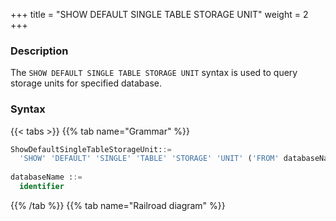 +++
title = "SHOW DEFAULT SINGLE TABLE STORAGE UNIT"
weight = 2
+++

### Description

The `SHOW DEFAULT SINGLE TABLE STORAGE UNIT` syntax is used to query storage units for specified database.

### Syntax

{{< tabs >}}
{{% tab name="Grammar" %}}
```sql
ShowDefaultSingleTableStorageUnit::=
  'SHOW' 'DEFAULT' 'SINGLE' 'TABLE' 'STORAGE' 'UNIT' ('FROM' databaseName)?
  
databaseName ::=
  identifier
```
{{% /tab %}}
{{% tab name="Railroad diagram" %}}
<iframe frameborder="0" name="diagram" id="diagram" width="100%" height="100%"></iframe>
{{% /tab %}}
{{< /tabs >}}

### Supplement

- When `databaseName` is not specified, the default is the currently used `DATABASE`. If `DATABASE` is not used, `No database selected` will be prompted.

### Return Value Description

| Column             | Description       |
|--------------------|-------------------|
| storage_unit_name  | Storage unit name |

### Example

- Query storage units for specified database.

```sql
SHOW DEFAULT SINGLE TABLE STORAGE UNIT
``` 

```sql
sql> SHOW DEFAULT SINGLE TABLE STORAGE UNIT;
+-------------------+
| storage_unit_name |
+-------------------+
|  ds_0             |
+-------------------+
1 row in set (0.01 sec)
```

### Reserved word

`SHOW`, `DEFAULT`, `SINGLE`, `TABLE`, `STORAGE`, `UNIT`

### Related links

- [Reserved word](/en/user-manual/shardingsphere-proxy/distsql/syntax/reserved-word/)

